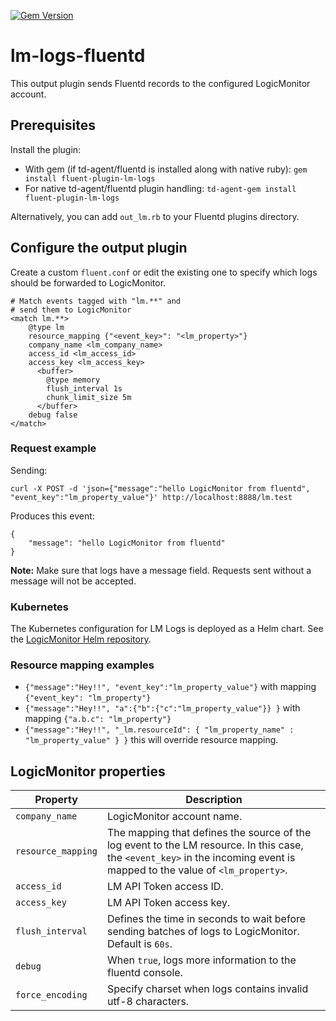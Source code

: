 
[![Gem Version](https://badge.fury.io/rb/fluent-plugin-lm-logs.svg)](http://badge.fury.io/rb/fluent-plugin-lm-logs)
# lm-logs-fluentd
This output plugin sends Fluentd records to the configured LogicMonitor account.

## Prerequisites

Install the plugin:
* With gem (if td-agent/fluentd is installed along with native ruby):       `gem install fluent-plugin-lm-logs`
* For native td-agent/fluentd plugin handling:       `td-agent-gem install fluent-plugin-lm-logs`

Alternatively, you can add `out_lm.rb` to your Fluentd plugins directory.

## Configure the output plugin

Create a custom `fluent.conf` or edit the existing one to specify which logs should be forwarded to LogicMonitor.

```
# Match events tagged with "lm.**" and
# send them to LogicMonitor
<match lm.**>
    @type lm
    resource_mapping {"<event_key>": "<lm_property>"}
    company_name <lm_company_name>
	access_id <lm_access_id>
    access_key <lm_access_key>
      <buffer>
        @type memory
        flush_interval 1s
        chunk_limit_size 5m
      </buffer> 
    debug false
</match>
```

### Request example

Sending:

`curl -X POST -d 'json={"message":"hello LogicMonitor from fluentd", "event_key":"lm_property_value"}' http://localhost:8888/lm.test`

Produces this event:
```
{
    "message": "hello LogicMonitor from fluentd"
}
```

**Note:** Make sure that logs have a message field. Requests sent without a message will not be accepted. 

### Kubernetes
The Kubernetes configuration for LM Logs is deployed as a Helm chart.
See the [LogicMonitor Helm repository](https://github.com/logicmonitor/k8s-helm-charts/tree/master/lm-logs).

### Resource mapping examples

- `{"message":"Hey!!", "event_key":"lm_property_value"}` with mapping `{"event_key": "lm_property"}`
- `{"message":"Hey!!", "a":{"b":{"c":"lm_property_value"}} }` with mapping `{"a.b.c": "lm_property"}`
- `{"message":"Hey!!", "_lm.resourceId": { "lm_property_name" : "lm_property_value" } }`  this will override resource mapping.

## LogicMonitor properties

| Property | Description |
| --- | --- |
| `company_name` | LogicMonitor account name. |
| `resource_mapping` | The mapping that defines the source of the log event to the LM resource. In this case, the `<event_key>` in the incoming event is mapped to the value of `<lm_property>`.|
| `access_id` | LM API Token access ID. |
| `access_key` | LM API Token access key. |
| `flush_interval` | Defines the time in seconds to wait before sending batches of logs to LogicMonitor. Default is `60s`. |
| `debug` | When `true`, logs more information to the fluentd console. |
| `force_encoding` | Specify charset when logs contains invalid utf-8 characters. |

